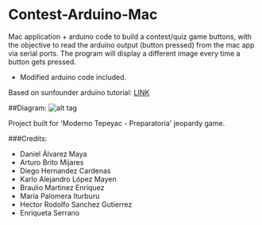 # Contest-Arduino-Mac
Mac application + arduino code to build a contest/quiz game buttons, with the objective to read the arduino output (button pressed) from the mac app via serial ports. The program will display a different image every time a button gets pressed.

- Modified arduino code included.

Based on sunfounder arduino tutorial: [LINK](https://www.sunfounder.com/learn/rfid-kit-v2-0-for-arduino/lesson-7-building-a-quiz-buzzer-system-rfid-v2-0-for-arduino.html)


##Diagram:
![alt tag](https://www.sunfounder.com/media/wysiwyg/swatches/starter_basic_kit_v2-0_for_arduino/7_Building_a_Quiz_Buzzer_System/ferrr.png)




Project built for 'Moderno Tepeyac - Preparatoria' jeopardy game.

###Credits:

- Daniel Álvarez Maya
- Arturo Brito Mijares
- Diego Hernandez Cardenas
- Karlo Alejandro López Mayen
- Braulio Martinez Enriquez
- María Palomera Iturburu
- Hector Rodolfo Sanchez Gutierrez
- Enriqueta Serrano


